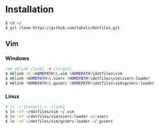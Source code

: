 # Installation
```sh
$ cd ~/
$ git clone https://github.com/takxlz/dotfiles.git
```

## Vim
### Windows
```bat
rem mklink {link} -> {target}
$ mklink /D %HOMEPATH%\.vim %HOMEPATH%\dotfiles\vim
$ mklink %HOMEPATH%\.vimrc %HOMEPATH%\dotfiles\vim\vimrc-loader
$ mklink %HOMEPATH%\.gvimrc %HOMEPATH%\dotfiles\vim\gvimrc-loader
```

### Linux
```sh
# ln -s {target} <- {link}
$ ln -sf ~/dotfiles/vim ~/.vim
$ ln -sf ~/dotfiles/vim/vimrc-loader ~/.vimrc
$ ln -sf ~/dotfiles/vim/gvimrc-loader ~/.gvimrc
```

